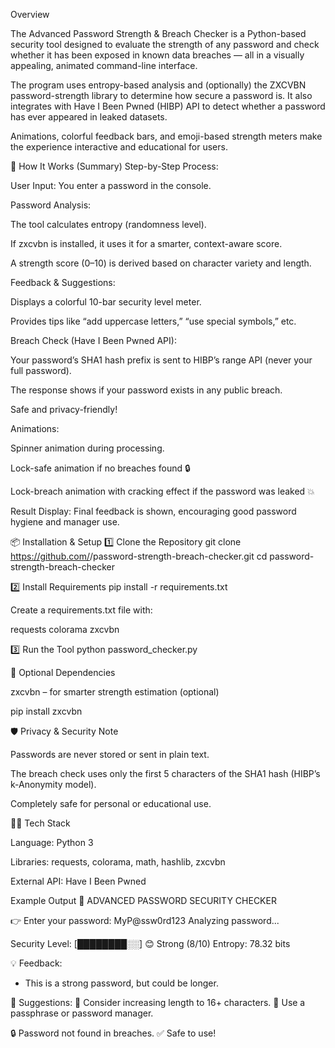 Overview

The Advanced Password Strength & Breach Checker is a Python-based security tool designed to evaluate the strength of any password and check whether it has been exposed in known data breaches — all in a visually appealing, animated command-line interface.

The program uses entropy-based analysis and (optionally) the ZXCVBN password-strength library to determine how secure a password is. It also integrates with Have I Been Pwned (HIBP) API to detect whether a password has ever appeared in leaked datasets.

Animations, colorful feedback bars, and emoji-based strength meters make the experience interactive and educational for users.

🧠 How It Works (Summary)
Step-by-Step Process:

User Input:
You enter a password in the console.

Password Analysis:

The tool calculates entropy (randomness level).

If zxcvbn is installed, it uses it for a smarter, context-aware score.

A strength score (0–10) is derived based on character variety and length.

Feedback & Suggestions:

Displays a colorful 10-bar security level meter.

Provides tips like “add uppercase letters,” “use special symbols,” etc.

Breach Check (Have I Been Pwned API):

Your password’s SHA1 hash prefix is sent to HIBP’s range API (never your full password).

The response shows if your password exists in any public breach.

Safe and privacy-friendly!

Animations:

Spinner animation during processing.

Lock-safe animation if no breaches found 🔒

Lock-breach animation with cracking effect if the password was leaked 💥

Result Display:
Final feedback is shown, encouraging good password hygiene and manager use.

📦 Installation & Setup
1️⃣ Clone the Repository
git clone https://github.com/<yourusername>/password-strength-breach-checker.git
cd password-strength-breach-checker

2️⃣ Install Requirements
pip install -r requirements.txt


Create a requirements.txt file with:

requests
colorama
zxcvbn

3️⃣ Run the Tool
python password_checker.py

🧩 Optional Dependencies

zxcvbn – for smarter strength estimation (optional)

pip install zxcvbn

🛡️ Privacy & Security Note

Passwords are never stored or sent in plain text.

The breach check uses only the first 5 characters of the SHA1 hash (HIBP’s k-Anonymity model).

Completely safe for personal or educational use.

🧑‍💻 Tech Stack

Language: Python 3

Libraries: requests, colorama, math, hashlib, zxcvbn

External API: Have I Been Pwned


Example Output
🔐  ADVANCED PASSWORD SECURITY CHECKER

👉 Enter your password: MyP@ssw0rd123
Analyzing password...

Security Level: [████████░░] 😊 Strong (8/10)
Entropy: 78.32 bits

💡 Feedback:
 - This is a strong password, but could be longer.

🧠 Suggestions:
   🔹 Consider increasing length to 16+ characters.
   🔸 Use a passphrase or password manager.

🔒  Password not found in breaches.
✅ Safe to use!

